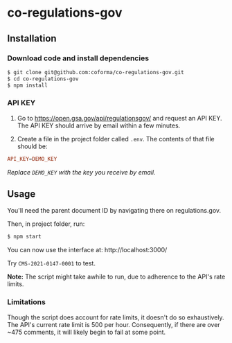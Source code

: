 # co-regulations-gov

## Installation

### Download code and install dependencies

```sh
$ git clone git@github.com:coforma/co-regulations-gov.git
$ cd co-regulations-gov
$ npm install
```

### API KEY

1. Go to https://open.gsa.gov/api/regulationsgov/ and request an API KEY. The API KEY should arrive by email within a few minutes.

2. Create a file in the project folder called `.env`.
   The contents of that file should be:

```conf
API_KEY=DEMO_KEY
```

_Replace `DEMO_KEY` with the key you receive by email._

## Usage

You'll need the parent document ID by navigating there on regulations.gov.

Then, in project folder, run:

```sh
$ npm start
```

You can now use the interface at: http://localhost:3000/

Try `CMS-2021-0147-0001` to test.

**Note:** The script might take awhile to run, due to adherence to the API's rate limits.

### Limitations

Though the script does account for rate limits, it doesn't do so exhaustively. The API's current rate limit is 500 per hour. Consequently, if there are over ~475 comments, it will likely begin to fail at some point.
